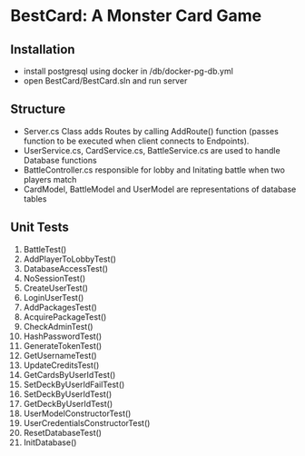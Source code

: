 # BestCard: A Monster Card Game

## Installation
- install postgresql using docker in /db/docker-pg-db.yml
- open BestCard/BestCard.sln and run server

## Structure

* Server.cs Class adds Routes by calling AddRoute() function (passes function to be executed when client connects to Endpoints).
* UserService.cs, CardService.cs, BattleService.cs are used to handle Database functions
* BattleController.cs responsible for lobby and Initating battle when two players match
* CardModel, BattleModel and UserModel are representations of database tables

## Unit Tests

1. BattleTest()
2. AddPlayerToLobbyTest()
3. DatabaseAccessTest()
4. NoSessionTest()
5. CreateUserTest()
6. LoginUserTest()
7. AddPackagesTest()
8. AcquirePackageTest()
9. CheckAdminTest()
10. HashPasswordTest()
11. GenerateTokenTest()
12. GetUsernameTest()
13. UpdateCreditsTest()
14. GetCardsByUserIdTest()
15. SetDeckByUserIdFailTest()
16. SetDeckByUserIdTest()
17. GetDeckByUserIdTest()
18. UserModelConstructorTest()
19. UserCredentialsConstructorTest()
20. ResetDatabaseTest()
21. InitDatabase()

